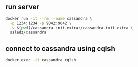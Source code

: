 ## run server
```bash
docker run -it --rm --name cassandra \
  -p 1234:1234 -p 9042:9042 \
  -v $(pwd)/cassandra-init-extra:/cassandra-init-extra \
  ssledz/cassandra
```

## connect to cassandra using cqlsh
```bash
docker exec -it cassandra cqlsh
```